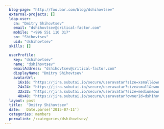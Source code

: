 ```yaml
---
  blog-page: "http://foo.bar.com/blog/dshihovtsev"
  external-projects: []
  ldap-user: 
    cn: "Dmitry Shihovtsev"
    email: "dshihovtsev@critical-factor.com"
    mobile: "+996 551 110 317"
    sn: "Shihovtsev"
    uid: "dshihovtsev"
  skills: []

  userProfile: 
    key: "dshihovtsev"
    name: "dshihovtsev"
    emailAddress: "dshihovtsev@critical-factor.com"
    displayName: "Dmitry Shihovtsev"
    avatarUrl: 
      16x16: "https://jira.subutai.io/secure/useravatar?size=xsmall&ownerId=dshihovtsev&avatarId=11501"
      24x24: "https://jira.subutai.io/secure/useravatar?size=small&ownerId=dshihovtsev&avatarId=11501"
      32x32: "https://jira.subutai.io/secure/useravatar?size=medium&ownerId=dshihovtsev&avatarId=11501"
      48x48: "https://jira.subutai.io/secure/useravatar?ownerId=dshihovtsev&avatarId=11501"
  layout: post
  title:  "Dmitry Shihovtsev"
  date:   Date.parse('2015-07-11')
  categories: members
  permalink: /:categories/dshihovtsev/
---
```

